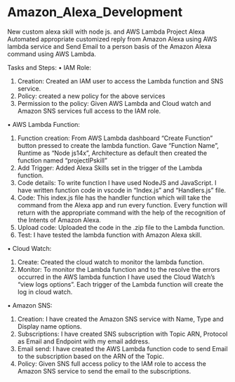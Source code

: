 # Amazon_Alexa_Development
New custom alexa skill with node js. and AWS Lambda
Project Alexa
Automated appropriate customized reply from Amazon Alexa using AWS lambda service and Send Email to a person basis of the Amazon Alexa command using AWS Lambda.

Tasks and Steps:
•	IAM Role: 
1.	Creation: Created an IAM user to access the Lambda function and SNS service.
2.	Policy: created a new policy for the above services
3.	Permission to the policy: Given AWS Lambda and Cloud watch and Amazon SNS services full access to the IAM role.

•	AWS Lambda Function: 
1.	Function creation: From AWS Lambda dashboard “Create Function” button pressed to create the lambda function. Gave “Function Name”, Runtime as “Node js14x”, Architecture as default then created the function named “projectIPskill”
2.	Add Trigger: Added Alexa Skills set in the trigger of the Lambda function.
3.	Code details: To write function I have used NodeJS and JavaScript. I have written function code in vscode in “Index.js” and “Handlers.js” file.
4.	Code: This index.js file has the handler function which will take the command from the Alexa app and run every function. Every function will return with the appropriate command with the help of the recognition of the Intents of Amazon Alexa.
5.	Upload code:  Uploaded the code in the .zip file to the Lambda function. 
6.	Test: I have tested the lambda function with Amazon Alexa skill.

•	Cloud Watch: 
1.	Create: Created the cloud watch to monitor the lambda function.
2.	Monitor: To monitor the Lambda function and to the resolve the errors occurred in the AWS lambda function I have used the Cloud Watch’s “view logs options”. Each trigger of the Lambda function will create the log in cloud watch.

•	Amazon SNS: 
1.	Creation: I have created the Amazon SNS service with Name, Type and Display name options.
2.	Subscriptions: I have created SNS subscription with Topic ARN, Protocol as Email and Endpoint with my email address.
3.	Email send: I have created the AWS Lambda function code to send Email to the subscription based on the ARN of the Topic.
4.	Policy: Given SNS full access policy to the IAM role to access the Amazon SNS service to send the email to the subscriptions.





